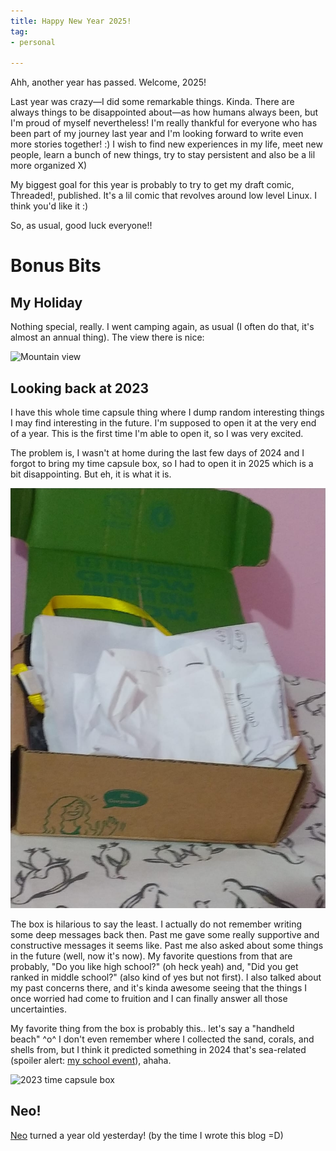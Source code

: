 ```yaml
---
title: Happy New Year 2025!
tag:
- personal

---
```


Ahh, another year has passed. Welcome, 2025!

Last year was crazy—I did some remarkable things. Kinda. There are always things to be disappointed about—as how humans always been, but I'm proud of myself nevertheless! I'm really thankful for everyone who has been part of my journey last year and I'm looking forward to write even more stories together! :) I wish to find new experiences in my life, meet new people, learn a bunch of new things, try to stay persistent and also be a lil more organized X)

My biggest goal for this year is probably to try to get my draft comic, Threaded!, published. It's a lil comic that revolves around low level Linux. I think you'd like it :)

So, as usual, good luck everyone!!

# Bonus Bits

## My Holiday

Nothing special, really. I went camping again, as usual (I often do that, it's almost an annual thing). The view there is nice:

![Mountain view](/blog/image/mountain-2024.jpg)



## Looking back at 2023
I have this whole time capsule thing where I dump random interesting things I may find interesting in the future. I'm supposed to open it at the very end of a year. This is the first time I'm able to open it, so I was very excited.

The problem is, I wasn't at home during the last few days of 2024 and I forgot to bring my time capsule box, so I had to open it in 2025 which is a bit disappointing. But eh, it is what it is.

![2023 time capsule box](/blog/image/2023-box.jpg)

The box is hilarious to say the least. I actually do not remember writing some deep messages back then. Past me gave some really supportive and constructive messages it seems like. Past me also asked about some things in the future (well, now it's now). My favorite questions from that are probably, "Do you like high school?" (oh heck yeah) and, "Did you get ranked in middle school?" (also kind of yes but not first). I also talked about my past concerns there, and it's kinda awesome seeing that the things I once worried had come to fruition and I can finally answer all those uncertainties.

My favorite thing from the box is probably this.. let's say a "handheld beach" ^o^ I don't even remember where I collected the sand, corals, and shells from, but I think it predicted something in 2024 that's sea-related (spoiler alert: [my school event](/blog/excelsior/)), ahaha.

![2023 time capsule box](/blog/image/2023-box-2.jpg)

## Neo!

[Neo](/blog/the-origin-of-neo) turned a year old yesterday! (by the time I wrote this blog =D)
